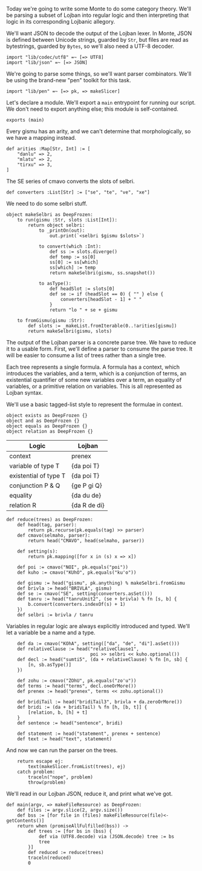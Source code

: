 Today we're going to write some Monte to do some category theory. We'll be
parsing a subset of Lojban into regular logic and then interpreting that logic
in its corresponding Lojbanic allegory.

We'll want JSON to decode the output of the Lojban lexer. In Monte, JSON is
defined between Unicode strings, guarded by `Str`, but files are read as
bytestrings, guarded by `Bytes`, so we'll also need a UTF-8 decoder.

```monte
import "lib/codec/utf8" =~ [=> UTF8]
import "lib/json" =~ [=> JSON]
```

We're going to parse some things, so we'll want parser combinators. We'll be
using the brand-new "pen" toolkit for this task.

```monte
import "lib/pen" =~ [=> pk, => makeSlicer]
```

Let's declare a module. We'll export a `main` entrypoint for running our
script. We don't need to export anything else; this module is self-contained.

```monte
exports (main)
```

Every gismu has an arity, and we can't determine that morphologically, so we
have a mapping instead.

```monte
def arities :Map[Str, Int] := [
    "danlu" => 2,
    "mlatu" => 2,
    "tirxu" => 3,
]
```

The SE series of cmavo converts the slots of selbri.

```monte
def converters :List[Str] := ["se", "te", "ve", "xe"]
```

We need to do some selbri stuff.

```monte
object makeSelbri as DeepFrozen:
    to run(gismu :Str, slots :List[Int]):
        return object selbri:
            to _printOn(out):
                out.print(`<selbri $gismu $slots>`)

            to convert(which :Int):
                def ss := slots.diverge()
                def temp := ss[0]
                ss[0] := ss[which]
                ss[which] := temp
                return makeSelbri(gismu, ss.snapshot())

            to asType():
                def headSlot := slots[0]
                def se := if (headSlot == 0) { "" } else {
                    converters[headSlot - 1] + " "
                }
                return "lo " + se + gismu

    to fromGismu(gismu :Str):
        def slots := _makeList.fromIterable(0..!arities[gismu])
        return makeSelbri(gismu, slots)
```

The output of the Lojban parser is a concrete parse tree. We have to reduce it
to a usable form. First, we'll define a parser to consume the parse tree. It
will be easier to consume a list of trees rather than a single tree.

Each tree represents a single formula. A formula has a context, which
introduces the variables, and a term, which is a conjunction of terms, an
existential quantifier of some new variables over a term, an equality of
variables, or a primitive relation on variables. This is all represented as
Lojban syntax.

We'll use a basic tagged-list style to represent the formulae in context.

```monte
object exists as DeepFrozen {}
object and as DeepFrozen {}
object equals as DeepFrozen {}
object relation as DeepFrozen {}
```

Logic                 | Lojban
-----                 | ------
context               | prenex
variable of type T    | {da poi T}
existential of type T | {da poi T}
conjunction P & Q     | {ge P gi Q}
equality              | {da du de}
relation R            | {da R de di}

```monte
def reduce(trees) as DeepFrozen:
    def head(tag, parser):
        return pk.recurse(pk.equals(tag) >> parser)
    def cmavo(selmaho, parser):
        return head("CMAVO", head(selmaho, parser))

    def setting(s):
        return pk.mapping([for x in (s) x => x])

    def poi := cmavo("NOI", pk.equals("poi"))
    def kuho := cmavo("KUhO", pk.equals("ku'o"))

    def gismu := head("gismu", pk.anything) % makeSelbri.fromGismu
    def brivla := head("BRIVLA", gismu)
    def se := cmavo("SE", setting(converters.asSet()))
    def tanru := head("tanruUnit2", (se + brivla) % fn [s, b] {
        b.convert(converters.indexOf(s) + 1)
    })
    def selbri := brivla / tanru
```

Variables in regular logic are always explicitly introduced and typed. We'll
let a variable be a name and a type.

```monte
    def da := cmavo("KOhA", setting(["da", "de", "di"].asSet()))
    def relativeClause := head("relativeClause1",
                               poi >> selbri << kuho.optional())
    def decl := head("sumti5", (da + relativeClause) % fn [n, sb] {
        [n, sb.asType()]
    })

    def zohu := cmavo("ZOhU", pk.equals("zo'u"))
    def terms := head("terms", decl.oneOrMore())
    def prenex := head("prenex", terms << zohu.optional())

    def bridiTail := head("bridiTail3", brivla + da.zeroOrMore())
    def bridi := (da + bridiTail) % fn [h, [b, t]] {
        [relation, b, [h] + t]
    }
    def sentence := head("sentence", bridi)

    def statement := head("statement", prenex + sentence)
    def text := head("text", statement)
```

And now we can run the parser on the trees.

```monte
    return escape ej:
        text(makeSlicer.fromList(trees), ej)
    catch problem:
        traceln("nope", problem)
        throw(problem)
```

We'll read in our Lojban JSON, reduce it, and print what we've got.

```monte
def main(argv, => makeFileResource) as DeepFrozen:
    def files := argv.slice(2, argv.size())
    def bss := [for file in (files) makeFileResource(file)<-getContents()]
    return when (promiseAllFulfilled(bss)) ->
        def trees := [for bs in (bss) {
            def via (UTF8.decode) via (JSON.decode) tree := bs
            tree
        }]
        def reduced := reduce(trees)
        traceln(reduced)
        0
```
